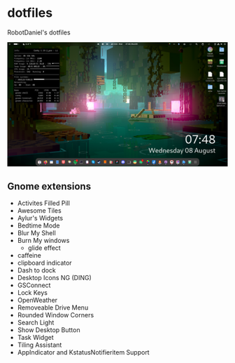 # dotfiles
 RobotDaniel's dotfiles  
 
 
 
![Gnome 44](https://github.com/RobotDaniel/dotfiles/blob/54cda1e815b82ceb3fcd8326225a5a2c61cb97dc/Screenshot%20from%202023-07-28%2010-35-19.png)

## Gnome extensions
- Activites Filled Pill
- Awesome Tiles
- Aylur's Widgets
- Bedtime Mode
- Blur My Shell
- Burn My windows
	- glide effect
- caffeine
- clipboard indicator
- Dash to dock
- Desktop Icons NG (DING)
- GSConnect
- Lock Keys
- OpenWeather
- Removeable Drive Menu
- Rounded Window Corners
- Search Light
- Show Desktop Button
- Task Widget
- Tiling Assistant
- AppIndicator and KstatusNotifieritem Support
